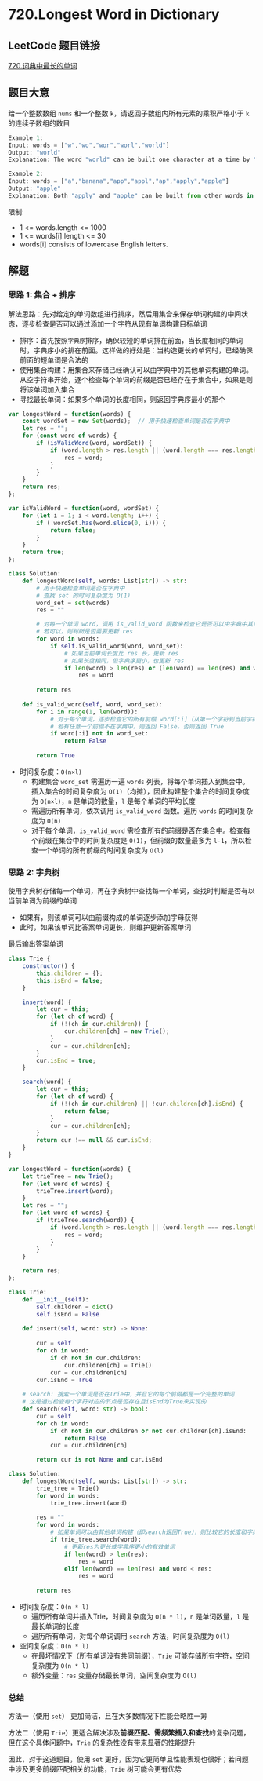 # 720.Longest Word in Dictionary

## LeetCode 题目链接

[720.词典中最长的单词](https://leetcode.cn/problems/binary-search/)

## 题目大意

给一个整数数组 `nums` 和一个整数 `k`，请返回子数组内所有元素的乘积严格小于 `k` 的连续子数组的数目

```js
Example 1:
Input: words = ["w","wo","wor","worl","world"]
Output: "world"
Explanation: The word "world" can be built one character at a time by "w", "wo", "wor", and "worl".

Example 2:
Input: words = ["a","banana","app","appl","ap","apply","apple"]
Output: "apple"
Explanation: Both "apply" and "apple" can be built from other words in the dictionary. However, "apple" is lexicographically smaller than "apply".
```

限制:
- 1 <= words.length <= 1000
- 1 <= words[i].length <= 30
- words[i] consists of lowercase English letters.

## 解题

### 思路 1: 集合 + 排序

解法思路：先对给定的单词数组进行排序，然后用集合来保存单词构建的中间状态，逐步检查是否可以通过添加一个字符从现有单词构建目标单词
- 排序：首先按照`字典序`排序，确保较短的单词排在前面，当长度相同的单词时，字典序小的排在前面。这样做的好处是：当构造更长的单词时，已经确保前面的短单词是合法的
- 使用集合构建：用集合来存储已经确认可以由字典中的其他单词构建的单词。从空字符串开始，逐个检查每个单词的前缀是否已经存在于集合中，如果是则将该单词加入集合
- 寻找最长单词：如果多个单词的长度相同，则返回字典序最小的那个

```js
var longestWord = function(words) {
    const wordSet = new Set(words);  // 用于快速检查单词是否在字典中
    let res = "";
    for (const word of words) {
        if (isValidWord(word, wordSet)) {
            if (word.length > res.length || (word.length === res.length && word < res)) {
                res = word;
            }
        }
    }
    return res;
};

var isValidWord = function(word, wordSet) {
    for (let i = 1; i < word.length; i++) {
        if (!wordSet.has(word.slice(0, i))) {
            return false;
        }
    }
    return true;
};
```
```python
class Solution:
    def longestWord(self, words: List[str]) -> str:
        # 用于快速检查单词是否在字典中
        # 查找 set 的时间复杂度为 O(1)
        word_set = set(words)
        res = ""

        # 对每一个单词 word，调用 is_valid_word 函数来检查它是否可以由字典中其他单词逐步构建
        # 若可以，则判断是否需要更新 res
        for word in words:
            if self.is_valid_word(word, word_set):
                # 如果当前单词长度比 res 长，更新 res
                # 如果长度相同，但字典序更小，也更新 res
                if len(word) > len(res) or (len(word) == len(res) and word < res):
                    res = word
        
        return res
    
    def is_valid_word(self, word, word_set):
        for i in range(1, len(word)):
            # 对于每个单词，逐步检查它的所有前缀 word[:i]（从第一个字符到当前字符的所有前缀）
            # 若有任意一个前缀不在字典中，则返回 False，否则返回 True
            if word[:i] not in word_set:
                return False
        
        return True
```

- 时间复杂度：`O(n×l)`
  - 构建集合 `word_set` 需遍历一遍 `words` 列表，将每个单词插入到集合中。插入集合的时间复杂度为 `O(1)`（均摊），因此构建整个集合的时间复杂度为 `O(n×l)`，`n` 是单词的数量，`l` 是每个单词的平均长度
  - 需遍历所有单词，依次调用 `is_valid_word` 函数。遍历 `words` 的时间复杂度为 `O(n)`
  - 对于每个单词，`is_valid_word` 需检查所有的前缀是否在集合中。检查每个前缀在集合中的时间复杂度是 `O(1)`，但前缀的数量最多为 `l-1`，所以检查一个单词的所有前缀的时间复杂度为 `O(l)`
  
### 思路 2: 字典树

使用字典树存储每一个单词，再在字典树中查找每一个单词，查找时判断是否有以当前单词为前缀的单词
- 如果有，则该单词可以由前缀构成的单词逐步添加字母获得
- 此时，如果该单词比答案单词更长，则维护更新答案单词

最后输出答案单词

```js
class Trie {
    constructor() {
        this.children = {};
        this.isEnd = false;
    }

    insert(word) {
        let cur = this;
        for (let ch of word) {
            if (!(ch in cur.children)) {
                cur.children[ch] = new Trie();
            }
            cur = cur.children[ch];
        }
        cur.isEnd = true;
    }

    search(word) {
        let cur = this;
        for (let ch of word) {
            if (!(ch in cur.children) || !cur.children[ch].isEnd) {
                return false;
            }
            cur = cur.children[ch];
        }
        return cur !== null && cur.isEnd;
    }
}

var longestWord = function(words) {
    let trieTree = new Trie();
    for (let word of words) {
        trieTree.insert(word);
    }
    let res = "";
    for (let word of words) {
        if (trieTree.search(word)) {
            if (word.length > res.length || (word.length === res.length && word < res)) {
                res = word;
            }
        }
    }

    return res;
};
```
```python
class Trie:
    def __init__(self):
        self.children = dict()
        self.isEnd = False
    
    def insert(self, word: str) -> None:
       
        cur = self
        for ch in word:
            if ch not in cur.children:
                cur.children[ch] = Trie()
            cur = cur.children[ch]
        cur.isEnd = True
    
    # search: 搜索一个单词是否在Trie中，并且它的每个前缀都是一个完整的单词
    # 这是通过检查每个字符对应的节点是否存在且isEnd为True来实现的
    def search(self, word: str) -> bool:
        cur = self
        for ch in word:
            if ch not in cur.children or not cur.children[ch].isEnd:
                return False
            cur = cur.children[ch]

        return cur is not None and cur.isEnd

class Solution:
    def longestWord(self, words: List[str]) -> str:
        trie_tree = Trie()
        for word in words:
            trie_tree.insert(word)
        
        res = ""
        for word in words:
            # 如果单词可以由其他单词构建（即search返回True），则比较它的长度和字典序与当前最长单词res
            if trie_tree.search(word):
                # 更新res为更长或字典序更小的有效单词
                if len(word) > len(res):
                    res = word
                elif len(word) == len(res) and word < res:
                    res = word
        
        return res
```

- 时间复杂度：`O(n * l)`
  - 遍历所有单词并插入Trie，时间复杂度为 `O(n * l)`，`n` 是单词数量，`l` 是最长单词的长度
  - 遍历所有单词，对每个单词调用 `search` 方法，时间复杂度为 `O(l)`
- 空间复杂度：`O(n * l)`
  - 在最坏情况下（所有单词没有共同前缀），`Trie` 可能存储所有字符，空间复杂度为 `O(n * l)`
  - 额外变量：`res` 变量存储最长单词，空间复杂度为 `O(l)`

### 总结

方法一（使用 `set`） 更加简洁，且在大多数情况下性能会略胜一筹

方法二（使用 `Trie`）更适合解决涉及**前缀匹配、需频繁插入和查找**的复杂问题，但在这个具体问题中，`Trie` 的复杂性没有带来显著的性能提升

因此，对于这道题目，使用 `set` 更好，因为它更简单且性能表现也很好；若问题中涉及更多前缀匹配相关的功能，`Trie` 树可能会更有优势